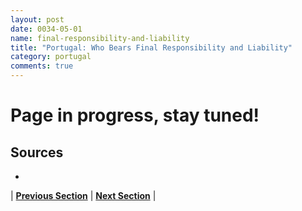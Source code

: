 ```yaml
---
layout: post
date: 0034-05-01
name: final-responsibility-and-liability
title: "Portugal: Who Bears Final Responsibility and Liability"
category: portugal
comments: true
---
```


# Page in progress, stay tuned!

Sources
-- 
- 

| **[Previous Section]( https://neo-project.github.io/global-blockchain-compliance-hub//portugal/portugal-privacy-and-data-protection.html)** | **[Next Section]( https://neo-project.github.io/global-blockchain-compliance-hub//portugal/portugal-smart-contracts.html)** |
